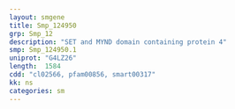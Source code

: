```yaml
---
layout: smgene
title: Smp_124950
grp: Smp_12
description: "SET and MYND domain containing protein 4"
smp: Smp_124950.1
uniprot: "G4LZ26"
length:  1584
cdd: "cl02566, pfam00856, smart00317"
kk: ns
categories: sm
---
```

